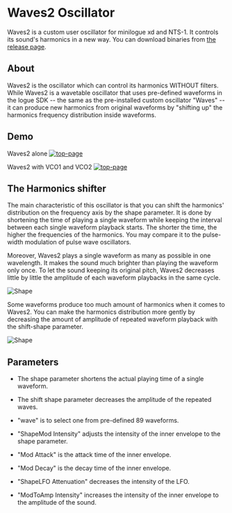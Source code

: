 # Waves2 Oscillator

Waves2 is a custom user oscillator for minilogue xd and NTS-1.
It controls its sound's harmonics in a new way. 
You can download binaries from [the release page](https://github.com/boochow/waves2/releases).

## About

Waves2 is the oscillator which can control its harmonics WITHOUT filters. 
While Waves2 is a wavetable oscillator that uses pre-defined waveforms in the logue SDK -- the same as the pre-installed custom oscillator "Waves" --  it can produce new harmonics from original waveforms by "shifting up" the harmonics frequency distribution inside waveforms. 

## Demo

Waves2 alone
[![top-page](http://img.youtube.com/vi/EVoXINcKjwU/0.jpg)](https://youtu.be/EVoXINcKjwU)

Waves2 with VCO1 and VCO2
[![top-page](http://img.youtube.com/vi/EVoXINcKjwU/0.jpg)](https://youtu.be/K07AUfXWxt4)

## The Harmonics shifter

The main characteristic of this oscillator is that you can shift the harmonics' distribution on the frequency axis by the shape parameter. It is done by shortening the time of playing a single waveform while keeping the interval between each single waveform playback starts. The shorter the time, the higher the frequencies of the harmonics. You may compare it to the pulse-width modulation of pulse wave oscillators.

Moreover, Waves2 plays a single waveform as many as possible in one wavelength. It makes the sound much brighter than playing the waveform only once. To let the sound keeping its original pitch, Waves2 decreases little by little the amplitude of each waveform playbacks in the same cycle.

![Shape](https://raw.githubusercontent.com/boochow/Waves2/images/waves2.gif)

Some waveforms produce too much amount of harmonics when it comes to Waves2. You can make the harmonics distribution more gently by decreasing the amount of amplitude of repeated waveform playback with the shift-shape parameter.

![Shape](https://raw.githubusercontent.com/boochow/Waves2/images/waves2-alt.gif)

## Parameters

- The shape parameter shortens the actual playing time of a single waveform.

- The shift shape parameter decreases the amplitude of the repeated waves.

- "wave" is to select one from pre-defined 89 waveforms.

- "ShapeMod Intensity" adjusts the intensity of the inner envelope to the shape parameter.

- "Mod Attack" is the attack time of the inner envelope.

- "Mod Decay" is the decay time of the inner envelope.

- "ShapeLFO Attenuation" decreases the intensity of the LFO.

- "ModToAmp Intensity" increases the intensity of the inner envelope to the amplitude of the sound.


